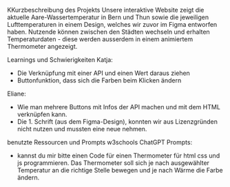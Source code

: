 KKurzbeschreibung des Projekts
Unsere interaktive Website zeigt die aktuelle Aare-Wassertemperatur in Bern und Thun sowie die jeweiligen Lufttemperaturen in einem Design, welches wir zuvor im Figma entworfen haben. Nutzende können zwischen den Städten wechseln und erhalten Temperaturdaten - diese werden ausserdem in einem animiertem Thermometer angezeigt.

Learnings und Schwierigkeiten
Katja:
- Die Verknüpfung mit einer API und einen Wert daraus ziehen 
- Buttonfunktion, dass sich die Farben beim Klicken ändern 

Eliane:
- Wie man mehrere Buttons mit Infos der API machen und mit dem HTML verknüpfen kann.
- Die 1. Schrift (aus dem Figma-Design), konnten wir aus Lizenzgründen nicht nutzen und mussten eine neue nehmen.

benutzte Ressourcen und Prompts
w3schools
ChatGPT
Prompts:
- kannst du mir bitte einen Code für einen Thermometer für html css und js programmieren. Das Thermometer soll sich je nach ausgewählter Temperatur an die richtige Stelle bewegen und je nach Wärme die Farbe ändern.